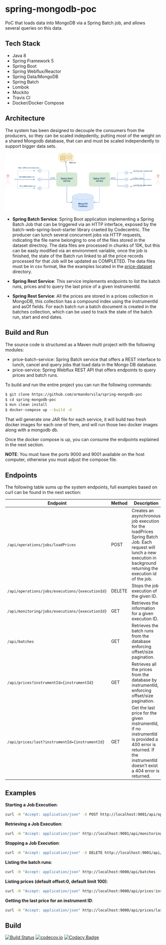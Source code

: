 # spring-mongodb-poc

PoC that loads data into MongoDB via a Spring Batch job, and allows several queries on this data.

## Tech Stack

- Java 8
- Spring Framework 5
- Spring Boot
- Spring Webflux/Reactor
- Spring Data/MongoDB
- Spring Batch
- Lombok
- Mockito
- Travis CI
- Docker/Docker Compose

## Architecture

The system has been designed to decouple the consumers from the producers, so they can be scaled indepdently, putting most of the weight on a shared Mongodb database, that can and must be scaled independently to support bigger data sets.

![Architecture](./assets/SpringBatch_MongoDB_PoC.png)

- **Spring Batch Service**: Spring Boot application implementing a Spring Batch Job that can be triggered
  via an HTTP interface, exposed by the batch-web-spring-boot-starter library craeted by Codecentric.
  The producer can lunch several concurrent jobs via HTTP requests, indicating the file name belonging to one of the files stored in the dataset directroy. The data files are processed in chunks of 10K, but this can be easly modified via an environment variable, once the job is finished, the state of the Batch run linked to all the price records processed for that Job will be updated as COMPLETED. The data files must be in csv format, like the examples located in the [price-dataset](price-dataset) directory.

- **Spring Rest Service**: This service implements endpoints to list the batch runs, prices and to query the last price of a given instrumentId.

- **Spring Rest Service**: All the prices are stored in a prices collection in MongoDB, this collection has a compound index using the instrumentId and asOf fields. For each batch run a batch document is created in the batches collection, which can be used to track the state of the batch run, start and end dates.

## Build and Run

The source code is structured as a Maven multi project with the following modules:

- price-batch-service: Spring Batch service that offers a REST interface to lunch, cancel and query jobs that load data in the Mongo DB database.
- price-service: Spring Webflux REST API that offers endpoints to query prices and batch runs.

To build and run the entire project you can run the following commands:

```bash
$ git clone https://github.com/armandorvila/spring-mongodb-poc
$ cd spring-mongodb-poc
$ mvn clean install
$ docker-compose up --build -d
```

That will generate one JAR file for each service, it will build two fresh docker images for each one of them, and will run those two docker images along with a mongodb db.

Once the docker compose is up, you can consume the endpoints explained in the next section.

**NOTE**: You must have the ports 9000 and 9001 available on the host computer, otherwise you must adjust the compose file.

## Endpoints

The following table sums up the system endpoints, full examples based on curl can be found in the next section:

| Endpoint                                        | Method | Description                                                                                                                                                             |
| ----------------------------------------------- | ------ | ----------------------------------------------------------------------------------------------------------------------------------------------------------------------- |
| `/api/operations/jobs/loadPrices`               | POST   | Creates an asynchronous job execution for the loadPrices Spring Batch Job. Each request will lunch a new execution in background returning the execution id of the job. |
| `/api/operations/jobs/executions/{executionId}` | DELETE | Stops the job execution of the given ID.                                                                                                                                |
| `/api/monitoring/jobs/executions/{executionId}` | GET    | Retrieves the information for a given execution ID.                                                                                                                     |
| `/api/batches`                                  | GET    | Retrieves the batch runs from the database enforcing offset/size pagination.                                                                                            |
| `/api/prices?instrumentId={instrumentId}`       | GET    | Retrieves all the prices from the database by instrumentId, enforcing offset/size pagination.                                                                           |
| `/api/prices/last?instrumentId={instrumentId}`  | GET    | Get the last price for the given instrumentId, if no instrumentId is provided a 400 error is returned. If the instrumentId doesn't exist a 404 error is returned.       |

## Examples

**Starting a Job Execution**:

```bash
curl -H "Accept: application/json" -X POST http://localhost:9001/api/operations/jobs/loadPrices -d "jobParameters=dataFile=sample-data-2.csv"
```

**Retrieving a Job Execution**:

```bash
curl -H "Accept: application/json" http://localhost:9001/api/monitoring/jobs/executions/{executionId}
```

**Stopping a Job Execution**:

```bash
curl -H "Accept: application/json" -X DELETE http://localhost:9001/api/operations/jobs/executions/{executionId}
```

**Listing the batch runs**:

```bash
curl -H "Accept: application/json" http://localhost:9000/api/batches
```

**Listing prices (default offset:0, default limit 100)**:

```bash
curl -H "Accept: application/json" http://localhost:9000/api/prices?instrumentId=7f35ef04-4a7b-4934-9523-25a78def8cf1
```

**Getting the last price for an instrument ID**:

```bash
curl -H "Accept: application/json" http://localhost:9000/api/prices/last?instrumentId=7f35ef04-4a7b-4934-9523-25a78def8cf1
```

## Build

[![Build Status](https://secure.travis-ci.org/armandorvila/spring-mongodb-poc.png)](http://travis-ci.org/armandorvila/spring-mongodb-poc) [![codecov.io](https://codecov.io/github/armandorvila/spring-mongodb-poc/coverage.svg)](https://codecov.io/github/armandorvila/spring-mongodb-poc) [![Codacy Badge](https://api.codacy.com/project/badge/Grade/a4d5023ae1fa4e09b5afd9d8ca2a4cde)](https://www.codacy.com/app/armandorvila/spring-mongodb-poc?utm_source=github.com&utm_medium=referral&utm_content=armandorvila/spring-mongodb-poc&utm_campaign=Badge_Grade)
